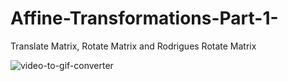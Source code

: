 # Affine-Transformations-Part-1-
Translate Matrix, Rotate Matrix and Rodrigues Rotate Matrix

![video-to-gif-converter](https://user-images.githubusercontent.com/65425355/158877613-21df26e2-c953-4dd0-baa0-cb879450d986.gif)
